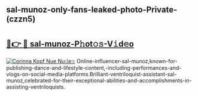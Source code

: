 ## sal-munoz-only-fans​-leaked-photo​-Private-(czzn5)


# <h2><a href="https://mediaupload.pro?title=sal-munoz&ref=git">🔗👉 🔴 sal-munoz-P𝚑ot𝚘𝚜-V𝚒d𝚎o</a></h2>

[![Corinna Kopf Nue Nu𝚍e𝚜](https://i.imgur.com/0qMVB7G.gif)](https://mediaupload.pro?title=sal-munoz&ref=git)
Online-influencer-sal-munoz,known-for-publishing-dance-and-lifestyle-content,-including-performances-and-vlogs-on-social-media-platforms.Brilliant-ventriloquist-assistant-sal-munoz,celebrated-for-their-exceptional-abilities-and-accomplishments-in-assisting-ventriloquists.  